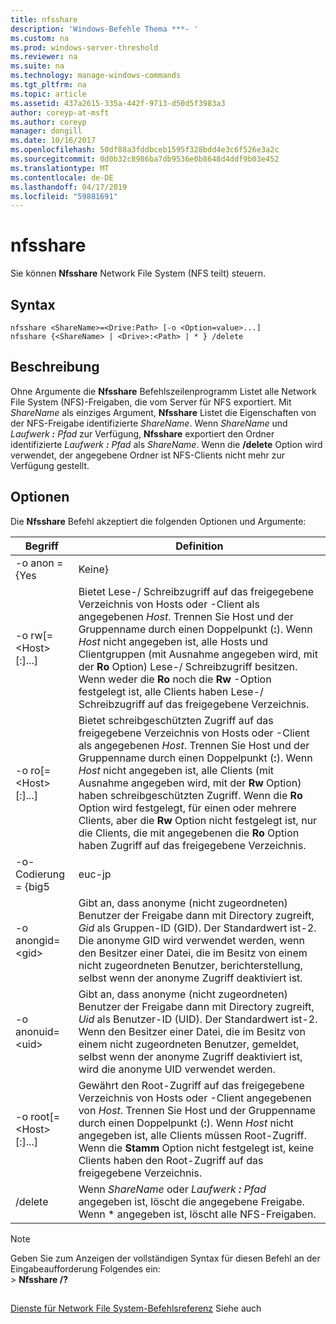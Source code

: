 ```yaml
---
title: nfsshare
description: 'Windows-Befehle Thema ***- '
ms.custom: na
ms.prod: windows-server-threshold
ms.reviewer: na
ms.suite: na
ms.technology: manage-windows-commands
ms.tgt_pltfrm: na
ms.topic: article
ms.assetid: 437a2615-335a-442f-9713-d50d5f3983a3
author: coreyp-at-msft
ms.author: coreyp
manager: dongill
ms.date: 10/16/2017
ms.openlocfilehash: 50df88a3fddbceb1595f328bdd4e3c6f526e3a2c
ms.sourcegitcommit: 0d0b32c8986ba7db9536e0b8648d4ddf9b03e452
ms.translationtype: MT
ms.contentlocale: de-DE
ms.lasthandoff: 04/17/2019
ms.locfileid: "59881691"
---
```

# <a name="nfsshare"></a>nfsshare



Sie können **Nfsshare** Network File System (NFS teilt) steuern.

## <a name="syntax"></a>Syntax

```
nfsshare <ShareName>=<Drive:Path> [-o <Option=value>...]
nfsshare {<ShareName> | <Drive>:<Path> | * } /delete
```

## <a name="description"></a>Beschreibung

Ohne Argumente die **Nfsshare** Befehlszeilenprogramm Listet alle Network File System (NFS)-Freigaben, die vom Server für NFS exportiert. Mit *ShareName* als einziges Argument, **Nfsshare** Listet die Eigenschaften von der NFS-Freigabe identifizierte *ShareName*. Wenn *ShareName* und *Laufwerk ***:*** Pfad* zur Verfügung, **Nfsshare** exportiert den Ordner identifizierte *Laufwerk ***:*** Pfad* als *ShareName*. Wenn die **/delete** Option wird verwendet, der angegebene Ordner ist NFS-Clients nicht mehr zur Verfügung gestellt.

## <a name="options"></a>Optionen

Die **Nfsshare** Befehl akzeptiert die folgenden Optionen und Argumente:

|Begriff|Definition|
|----|----------|
|-o anon = {Yes | Keine}|Gibt an, ob anonyme (nicht zugeordneten) Benutzer das freigegebene Verzeichnis zugreifen können. Der Standardwert ist **keine**.|
|-o rw[=\<Host>[:<Host>]...]|Bietet Lese-/ Schreibzugriff auf das freigegebene Verzeichnis von Hosts oder -Client als angegebenen *Host*. Trennen Sie Host und der Gruppenname durch einen Doppelpunkt (**:**). Wenn *Host* nicht angegeben ist, alle Hosts und Clientgruppen (mit Ausnahme angegeben wird, mit der **Ro** Option) Lese-/ Schreibzugriff besitzen. Wenn weder die **Ro** noch die **Rw** -Option festgelegt ist, alle Clients haben Lese-/ Schreibzugriff auf das freigegebene Verzeichnis.|
|-o ro[=\<Host>[:<Host>]...]|Bietet schreibgeschützten Zugriff auf das freigegebene Verzeichnis von Hosts oder -Client als angegebenen *Host*. Trennen Sie Host und der Gruppenname durch einen Doppelpunkt (**:**). Wenn *Host* nicht angegeben ist, alle Clients (mit Ausnahme angegeben wird, mit der **Rw** Option) haben schreibgeschützten Zugriff. Wenn die **Ro** Option wird festgelegt, für einen oder mehrere Clients, aber die **Rw** Option nicht festgelegt ist, nur die Clients, die mit angegebenen die **Ro** Option haben Zugriff auf das freigegebene Verzeichnis.|
|-o-Codierung = {big5|euc-jp|EUC-kr|EUC-tw|gb2312-80|ksc5601|shift-jis}|Die standardcodierung für Datei- und Verzeichnisnamen verwendet und angegeben, wenn verwendet, muss auf eine der folgenden festgelegt werden:</br>-   **Big5** (Chinesisch)</br>-   **EUC-jp** (Japanisch)</br>-   **EUC-Kr** (Koreanisch)</br>-   **EUC-Tw** (Chinesisch)</br>-   **GB2312-80** (Chinesisch (vereinfacht))</br>-   **ksc5601** (Korean)</br>-   **Shift-Jis** (Japanisch)</br>Wenn diese Option ist nicht festgelegt ist, wird das Standard-Codierungsschema ist ANSI oder auf Systemen, die für die nicht englischen Gebietsschemas, die standardcodierung-Schema für das Gebietsschema konfiguriert. Im folgenden finden die Codierung des Standardschemas für die angegebenen Gebietsschemas:</br>– Japanisch: SHIFT-JIS</br>– Koreanisch: KS_C_5601-1987</br>-Chinesisch vereinfacht, Chinesisch: GB2312-80</br>Chinesisch (traditionell): BIG5|
|-o anongid=\<gid>|Gibt an, dass anonyme (nicht zugeordneten) Benutzer der Freigabe dann mit Directory zugreift, *Gid* als Gruppen-ID (GID). Der Standardwert ist-2. Die anonyme GID wird verwendet werden, wenn den Besitzer einer Datei, die im Besitz von einem nicht zugeordneten Benutzer, berichterstellung, selbst wenn der anonyme Zugriff deaktiviert ist.|
|-o  anonuid=\<uid>|Gibt an, dass anonyme (nicht zugeordneten) Benutzer der Freigabe dann mit Directory zugreift, *Uid* als Benutzer-ID (UID). Der Standardwert ist-2. Wenn den Besitzer einer Datei, die im Besitz von einem nicht zugeordneten Benutzer, gemeldet, selbst wenn der anonyme Zugriff deaktiviert ist, wird die anonyme UID verwendet werden.|
|-o root[=\<Host>[:<Host>]...]|Gewährt den Root-Zugriff auf das freigegebene Verzeichnis von Hosts oder -Client angegebenen von *Host*. Trennen Sie Host und der Gruppenname durch einen Doppelpunkt (**:**). Wenn *Host* nicht angegeben ist, alle Clients müssen Root-Zugriff. Wenn die **Stamm** Option nicht festgelegt ist, keine Clients haben den Root-Zugriff auf das freigegebene Verzeichnis.|
|/delete|Wenn *ShareName* oder *Laufwerk ***:*** Pfad* angegeben ist, löscht die angegebene Freigabe. Wenn * angegeben ist, löscht alle NFS-Freigaben.|

> [!NOTE]
> Geben Sie zum Anzeigen der vollständigen Syntax für diesen Befehl an der Eingabeaufforderung Folgendes ein:</br>> **Nfsshare /?**

##

[Dienste für Network File System-Befehlsreferenz](services-for-network-file-system-command-reference.md) Siehe auch